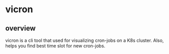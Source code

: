 # vicron

## overview

vicron is a cli tool that used for visualizing cron-jobs on a K8s cluster. Also, helps you find best time slot for
new cron-jobs.